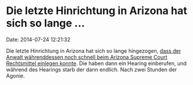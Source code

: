Die letzte Hinrichtung in Arizona hat sich so lange \...
========================================================

Date: 2014-07-24 12:21:32

Die letzte Hinrichtung in Arizona hat sich so lange hingezogen, [dass
der Anwalt währenddessen noch schnell beim Arizona Supreme Court
Rechtsmittel einlegen
konnte](http://www.omaha.com/news/nation/arizona-execution-takes-nearly-hours/article_190024e9-3f85-5095-ba09-4d1a9fee49e3.html).
Die haben dann ein Hearing einberufen, und während des Hearings starb
der dann endlich. Nach zwei Stunden der Agonie.
